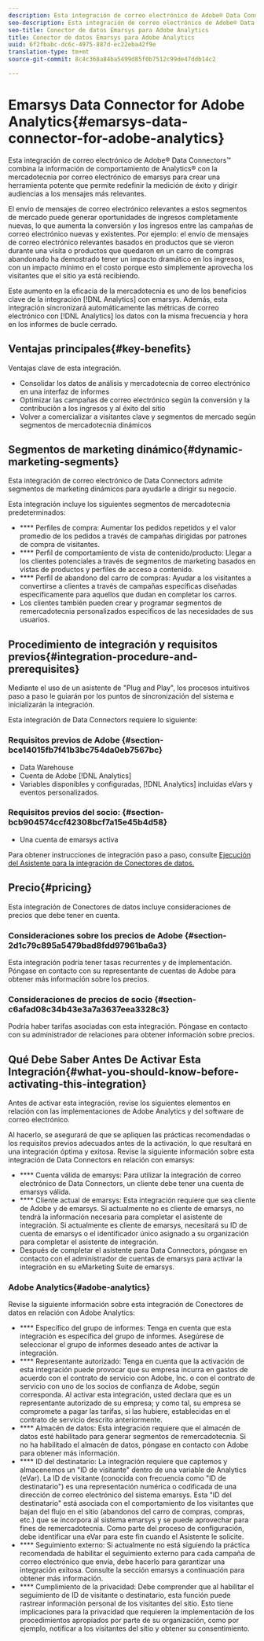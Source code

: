 ```yaml
---
description: Esta integración de correo electrónico de Adobe® Data Connectors™ combina la información de comportamiento de Analytics® con la mercadotecnia por correo electrónico de emarsys para crear una herramienta potente que permite redefinir la medición de éxito y dirigir audiencias a los mensajes más relevantes.
seo-description: Esta integración de correo electrónico de Adobe® Data Connectors™ combina la información de comportamiento de Analytics® con la mercadotecnia por correo electrónico de emarsys para crear una herramienta potente que permite redefinir la medición de éxito y dirigir audiencias a los mensajes más relevantes.
seo-title: Conector de datos Emarsys para Adobe Analytics
title: Conector de datos Emarsys para Adobe Analytics
uuid: 6f2fbabc-dc6c-4975-887d-ec22eba42f9e
translation-type: tm+mt
source-git-commit: 8c4c368a84ba5499d85f0b7512c99de47ddb14c2

---
```



# Emarsys Data Connector for Adobe Analytics{#emarsys-data-connector-for-adobe-analytics}

Esta integración de correo electrónico de Adobe® Data Connectors™ combina la información de comportamiento de Analytics® con la mercadotecnia por correo electrónico de emarsys para crear una herramienta potente que permite redefinir la medición de éxito y dirigir audiencias a los mensajes más relevantes.

El envío de mensajes de correo electrónico relevantes a estos segmentos de mercado puede generar oportunidades de ingresos completamente nuevas, lo que aumenta la conversión y los ingresos entre las campañas de correo electrónico nuevas y existentes. Por ejemplo: el envío de mensajes de correo electrónico relevantes basados en productos que se vieron durante una visita o productos que quedaron en un carro de compras abandonado ha demostrado tener un impacto dramático en los ingresos, con un impacto mínimo en el costo porque esto simplemente aprovecha los visitantes que el sitio ya está recibiendo.

Este aumento en la eficacia de la mercadotecnia es uno de los beneficios clave de la integración [!DNL Analytics] con emarsys. Además, esta integración sincronizará automáticamente las métricas de correo electrónico con [!DNL Analytics] los datos con la misma frecuencia y hora en los informes de bucle cerrado.

## Ventajas principales{#key-benefits}

Ventajas clave de esta integración.

* Consolidar los datos de análisis y mercadotecnia de correo electrónico en una interfaz de informes
* Optimizar las campañas de correo electrónico según la conversión y la contribución a los ingresos y al éxito del sitio
* Volver a comercializar a visitantes clave y segmentos de mercado según segmentos de mercadotecnia dinámicos

## Segmentos de marketing dinámico{#dynamic-marketing-segments}

Esta integración de correo electrónico de Data Connectors admite segmentos de marketing dinámicos para ayudarle a dirigir su negocio.

Esta integración incluye los siguientes segmentos de mercadotecnia predeterminados:

* **** Perfiles de compra: Aumentar los pedidos repetidos y el valor promedio de los pedidos a través de campañas dirigidas por patrones de compra de visitantes.
* **** Perfil de comportamiento de vista de contenido/producto: Llegar a los clientes potenciales a través de segmentos de marketing basados en vistas de productos y perfiles de acceso a contenido.
* **** Perfil de abandono del carro de compras: Ayudar a los visitantes a convertirse a clientes a través de campañas específicas diseñadas específicamente para aquellos que dudan en completar los carros.
* Los clientes también pueden crear y programar segmentos de remercadotecnia personalizados específicos de las necesidades de sus usuarios.

## Procedimiento de integración y requisitos previos{#integration-procedure-and-prerequisites}

Mediante el uso de un asistente de "Plug and Play", los procesos intuitivos paso a paso le guiarán por los puntos de sincronización del sistema e inicializarán la integración.

Esta integración de Data Connectors requiere lo siguiente:

### Requisitos previos de Adobe {#section-bce14015fb7f41b3bc754da0eb7567bc}

* Data Warehouse
* Cuenta de Adobe [!DNL Analytics]
* Variables disponibles y configuradas, [!DNL Analytics] incluidas eVars y eventos personalizados.

### Requisitos previos del socio: {#section-bcb904574ccf42308bcf7a15e45b4d58}

* Una cuenta de emarsys activa

Para obtener instrucciones de integración paso a paso, consulte [Ejecución del Asistente para la integración de Conectores de datos.](/help/import/data-connectors/emarsys-overview/emarsys-wizard.md)

## Precio{#pricing}

Esta integración de Conectores de datos incluye consideraciones de precios que debe tener en cuenta.

### Consideraciones sobre los precios de Adobe {#section-2d1c79c895a5479bad8fdd97961ba6a3}

Esta integración podría tener tasas recurrentes y de implementación. Póngase en contacto con su representante de cuentas de Adobe para obtener más información sobre los precios.

### Consideraciones de precios de socio {#section-c6afad08c34b43e3a7a3637eea3328c3}

Podría haber tarifas asociadas con esta integración. Póngase en contacto con su administrador de relaciones para obtener información sobre precios.

## Qué Debe Saber Antes De Activar Esta Integración{#what-you-should-know-before-activating-this-integration}

Antes de activar esta integración, revise los siguientes elementos en relación con las implementaciones de Adobe Analytics y del software de correo electrónico.

Al hacerlo, se asegurará de que se apliquen las prácticas recomendadas o los requisitos previos adecuados antes de la activación, lo que resultará en una integración óptima y exitosa. Revise la siguiente información sobre esta integración de Data Connectors en relación con emarsys:

* **** Cuenta válida de emarsys: Para utilizar la integración de correo electrónico de Data Connectors, un cliente debe tener una cuenta de emarsys válida.
* **** Cliente actual de emarsys: Esta integración requiere que sea cliente de Adobe y de emarsys. Si actualmente no es cliente de emarsys, no tendrá la información necesaria para completar el asistente de integración. Si actualmente es cliente de emarsys, necesitará su ID de cuenta de emarsys o el identificador único asignado a su organización para completar el asistente de integración.
* Después de completar el asistente para Data Connectors, póngase en contacto con el administrador de cuentas de emarsys para activar la integración en su eMarketing Suite de emarsys.

### Adobe Analytics{#adobe-analytics}

Revise la siguiente información sobre esta integración de Conectores de datos en relación con Adobe Analytics:

* **** Específico del grupo de informes: Tenga en cuenta que esta integración es específica del grupo de informes. Asegúrese de seleccionar el grupo de informes deseado antes de activar la integración.
* **** Representante autorizado: Tenga en cuenta que la activación de esta integración puede provocar que su empresa incurra en gastos de acuerdo con el contrato de servicio con Adobe, Inc. o con el contrato de servicio con uno de los socios de confianza de Adobe, según corresponda. Al activar esta integración, usted declara que es un representante autorizado de su empresa; y como tal, su empresa se compromete a pagar las tarifas, si las hubiere, establecidas en el contrato de servicio descrito anteriormente.
* **** Almacén de datos: Esta integración requiere que el almacén de datos esté habilitado para generar segmentos de remercadotecnia. Si no ha habilitado el almacén de datos, póngase en contacto con Adobe para obtener más información.
* **** ID del destinatario: La integración requiere que captemos y almacenemos un "ID de visitante" dentro de una variable de Analytics (eVar). La ID de visitante (conocida con frecuencia como "ID de destinatario") es una representación numérica o codificada de una dirección de correo electrónico del sistema emarsys. Esta "ID del destinatario" está asociada con el comportamiento de los visitantes que bajan del flujo en el sitio (abandonos del carro de compras, compras, etc.) que se incorpora al sistema emarsys y se puede aprovechar para fines de remercadotecnia. Como parte del proceso de configuración, debe identificar una eVar para este fin cuando el Asistente le solicite.
* **** Seguimiento externo: Si actualmente no está siguiendo la práctica recomendada de habilitar el seguimiento externo para cada campaña de correo electrónico que envía, debe hacerlo para garantizar una integración exitosa. Consulte la sección emarsys a continuación para obtener más información.
* **** Cumplimiento de la privacidad: Debe comprender que al habilitar el seguimiento de ID de visitante o destinatario, esta función puede rastrear información personal de los visitantes del sitio. Esto tiene implicaciones para la privacidad que requieren la implementación de los procedimientos apropiados por parte de su organización, como por ejemplo, notificar a los visitantes del sitio y obtener su consentimiento.


